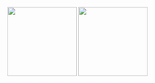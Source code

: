 <p align = "center">

<!-- GitHub Stats -->
<img height="160em" src="https://github-readme-stats-sigma-five.vercel.app/api?username=alirafiqmalik&show_icons=true&hide_border=true" />

<!-- Most Used Languages -->
<img height="160em" src="https://github-readme-stats-sigma-five.vercel.app/api/top-langs/?username=alirafiqmalik&show_icons=true&hide_border=true&layout=compact&langs_count=8"/>
</p>
